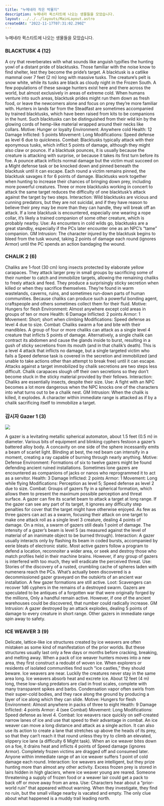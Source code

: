 ```yaml
---
title: "누메네라 작은 박물지"
description: 누메네라 퀵스타트에 나오는 생물들을 모았습니다.
layout: ../../../layouts/MainLayout.astro
createdAt: "2022-11-17T07:31:02.290Z"
---
```


누메네라 퀵스타트에 나오는 생물들을 모았습니다.

### BLACKTUSK 4 (12)
A cry that reverberates with what sounds like anguish typifies the hunting yowl of a distant pride of
blacktusks. Those familiar with the noise know to find shelter, lest they become the pride’s target.
A blacktusk is a catlike mammal over 7 feet (2 m) long with massive tusks. The creature’s pelt is
snow white, while its tusks are black as cloudy night in the Frozen South. A few populations of these
savage hunters exist here and there across the world, but almost exclusively in areas of extreme cold.
When humans venture into such areas, blacktusk prides might run them down as fresh food, or leave
the newcomers alone and focus on prey they’re more familiar with.
Hunters in lands far from the Steadfast are sometimes accompanied by trained blacktusks, which
have been raised from kits to be companions in the hunt. Such blacktusks can be distinguished from
their wild kin by the glowing cords of hemp-like material wrapped around their necks like collars.
Motive: Hunger or loyalty
Environment: Anywhere cold
Health: 12
Damage Inflicted: 5 points
Movement: Long
Modifications: Speed defense as level 6 due to quickness.
Combat: Blacktusks typically attack with their eponymous tusks, which inflict 5 points of
damage, although they might also claw or pounce. If a blacktusk pounces, it is usually
because the creature is attacking with surprise, or because it takes its first turn before its foe.
A pounce attack inflicts normal damage but the victim must succeed on a Might defense
task or be knocked down and pinned beneath the blacktusk until it can escape. Each round a
victim remains pinned, the blacktusk savages it for 6 points of damage.
Blacktusks work together when hunting to increase their chances of bringing down prey,
including more powerful creatures. Three or more blacktusks working in concert to attack
the same target reduces the difficulty of one blacktusk’s attack against the target by two
steps.
Interaction: Wild blacktusks are vicious and cunning predators, but they are not suicidal, and
if they have reason to believe their prey may be more than they can handle, they will break
off an attack. If a lone
blacktusk is encountered,
especially one wearing
a rope collar, it’s likely a
trained companion of some
other creature, which is
probably nearby.
Use: As encounters in cold
wilds go, blacktusks are a
great standby, especially
if the PCs later encounter
one as an NPC’s “tame”
companion.
GM Intrusion: The
character injured by
the blacktusk begins
to bleed from the tusk
wound, taking 2 points
of damage each round
(ignores Armor) until
the PC spends an action
bandaging the wound.

### CHALIK 2 (6)
Chaliks are 1-foot (30 cm) long insects protected by elaborate yellow carapaces. They attack larger
prey in small groups by sacrificing some of their number to catch and immobilize targets, allowing
the remaining chaliks to freely attack and feed. They produce a surprisingly sticky secretion when
killed or when they sacrifice themselves. They’re found in warm wastelands, caverns, ruins, and
sometimes run-down parts of human communities. Because chaliks can produce such a powerful
bonding agent, craftspeople and others sometimes collect them for their fluid.
Motive: Hungers for flesh
Environment: Almost anywhere except cold areas in groups of ten or more
Health: 6
Damage Inflicted: 2 points
Armor: 1
Movement: Short; short when climbing
Modifications: Speed defense as level 4 due to size.
Combat: Chaliks swarm a foe and bite with their mandibles. A group of four or more chaliks
can attack as a single level 4 creature that inflicts 5 points of damage. Alternatively, a single
chalik can contract its abdomen and cause the glands inside to burst,
resulting in a gush of sticky secretions from its mouth (and in that
chalik’s death). This is a level 4 attack that inflicts no damage, but a
single targeted victim who fails a Speed defense task is covered
in the secretion and immobilized (and
unable to take actions other than
attempt to break free) until it can
escape. Attacks against a target
immobilized by chalik secretions are
two steps less difficult.
Chalik carapaces slough off their own
secretions so they don’t become stuck
in the sticky material provided by their
fellows.
Interaction: Chaliks are essentially
insects, despite their size.
Use: A fight with an NPC becomes a
lot more dangerous when the NPC
knocks one of the characters into
what turns out to be a chalik nest.
GM Intrusion: When
the chalik is killed, it
explodes. A character
within immediate range
is attacked as if by a
chalik sacrificing itself to
immobilize a target.

### 감시자 Gazer 1 (3)
![](/gazer2.png)

A gazer is a levitating metallic spherical automaton, about 1.5 feet (0.5 m) in diameter. Various bits
of equipment and blinking cyphers festoon a gazer’s battered alloy body. A concavity on one side of
the sphere incessantly emits a beam of scarlet light. Blinding at best, the red beam can intensify in a
moment, creating a ray capable of burning through nearly anything.
Motive: Defense
Environment: Formations of six to twelve gazers might be found defending ancient ruined
installations. Sometimes lone gazers are encountered as companions of jacks or nanos who
reprogrammed it to act as a servitor.
Health: 3
Damage Inflicted: 2 points
Armor: 1
Movement: Long while flying
Modifications: Perception as level 5; Speed defense as level 2 due to size.
Combat: Groups of gazers fly in a spherical formation, which allows them to present the maximum
possible perception and threat surface.
A gazer can fire its scarlet beam to attack a target at long range. If the gazer can see any part of
its target, it ignores any difficulty step penalties for cover that the target might have otherwise
enjoyed.
As few as three gazers can act as a swarm, focusing their attack on one target to make one attack roll
as a single level 3 creature, dealing 4 points of damage. On a miss, a swarm of gazers still deals 1
point of damage.
The intensity of a gazer’s beam is level 5 (as measured against the level of material of an inanimate
object to be burned through).
Interaction: A gazer usually interacts only by flashing its beam in coded bursts, accompanied by eerie
bleats of electronic static. Most active gazers follow a program to defend a location, reconnoiter a
wider area, or seek and destroy those who match profiles held in their machine brains. However,
if any group of gazers is interfered with too much, they will eradicate the perceived threat.
Use: Stories of the discovery of a rusted, crumbling cache of spheres laden with numenera reach the
PCs. What’s actually been discovered is a decommissioned gazer graveyard on the outskirts of an
ancient war installation. A few gazer formations are still active.
Loot: Scavengers can recover 1d6 cyphers in the remains of a destroyed swarm.
Gazers are speculated
to be antiques of a
forgotten war that were
originally forged by the
millions, Only a handful
remain active. However,
if one of the ancient
warehouses could be
discovered, that number
could radically increase.
GM Intrusion: A
gazer destroyed by an
attack explodes, dealing
5 points of damage to
every creature in short
range. Other gazers
in immediate range
spin away to safety.

### ICE WEAVER 3 (9)
Delicate, lattice-like ice structures created by ice weavers are often mistaken as some kind of
manifestation of the prior worlds. But these structures usually last only a few days or months before
cracking, breaking, and melting away.
When a pack of ice weaver hunters moves into a new area, they first construct a redoubt of woven ice.
When explorers or residents of isolated communities find such “ice castles,” they should beware. Ice
weavers are near. Luckily the creatures never stay in the same area long.
Ice weavers absorb heat and excrete ice. About 12 feet (4 m) long, these low-slung predators are
clad in frost scales, complete with many transparent spikes and barbs. Condensation vapor often
swirls from their super-cold bodies, and they race along the ground by producing a layer of ice along
which they can slide.
Motive: Hungers for flesh
Environment: Almost anywhere in packs of three to eight
Health: 9
Damage Inflicted: 4 points
Armor: 4 (see Combat)
Movement: Long
Modifications: Speed defense as level 4.
Combat: Ice weavers race quickly on self-created narrow lanes of ice and use that speed to their
advantage in combat. An ice weaver can move a long distance and attack as a single action.
It can also use its action to create a lane that stretches up above the heads of its prey, so
that they can’t reach it that round unless they try to climb an elevated, slippery ice lane (a
difficulty 6 Might task).
When an ice weaver bites down on a foe, it drains heat and inflicts 4 points of Speed damage
(ignores Armor). Completely frozen victims are dragged off and consumed later.
Anyone within immediate range of an ice weaver suffers 1 point of cold damage each round.
Interaction: Ice weavers are intelligent, but they prize hunting more than almost any other
activity. Excess frozen prey is stored in lairs hidden in high glaciers, where ice weaver young
are reared. Someone threatening a supply of frozen food or a weaver lair could get a pack to
back off or move away from an area.
Use: Characters hear about a “prior-world ruin” that appeared without warning. When they
investigate, they find no ruin, but the small village nearby is vacated and empty. The only
clue about what happened is a muddy trail leading north.
